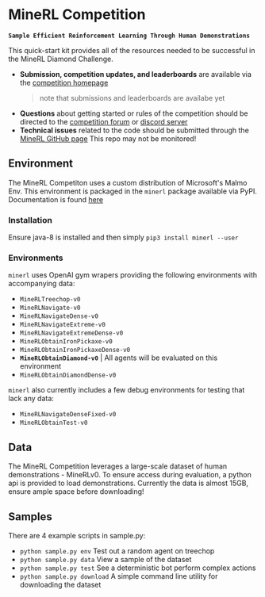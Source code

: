 # MineRL Competition
**`Sample Efficient Reinforcement Learning Through Human Demonstrations`**

This quick-start kit provides all of the resources needed to be successful in the MineRL Diamond Challenge. 


* **Submission, competition updates, and leaderboards** are available via the [competition homepage](https://www.aicrowd.com/challenges/neurips-2019-minerl-competition) 
  > note that submissions and leaderboards are availabe yet
* **Questions** about getting started or rules of the competition should be directed to the [competition forum](https://discourse.aicrowd.com/c/neurips-2019-minerl-competition) or [discord server](https://discord.gg/BT9uegr)
* **Technical issues** related to the code should be submitted through the [MineRL GitHub page](https://github.com/minerllabs/minerl/issues) This repo may not be monitored!


## Environment
The MineRL Competiton uses a custom distribution of Microsoft's Malmo Env. This environment is packaged in the `minerl` package available via PyPI. Documentation is found [here](http://minerl.io/docs/)

### Installation
Ensure java-8 is installed and then simply
`pip3 install minerl --user`

### Environments
`minerl` uses OpenAI gym wrapers providing the following environments with accompanying data:
* `MineRLTreechop-v0`
* `MineRLNavigate-v0`
* `MineRLNavigateDense-v0`
* `MineRLNavigateExtreme-v0`
* `MineRLNavigateExtremeDense-v0`
* `MineRLObtainIronPickaxe-v0`
* `MineRLObtainIronPickaxeDense-v0`
* **`MineRLObtainDiamond-v0`**
| All agents will be evaluated on this environment
* `MineRLObtainDiamondDense-v0`

`minerl` also currently includes a few debug environments for testing that lack any data:
* `MineRLNavigateDenseFixed-v0`
* `MineRLObtainTest-v0`

## Data
The MineRL Competition leverages a large-scale dataset of human demonstrations - MineRLv0. To ensure access during evaluation, a python api is provided to load demonstrations. Currently the data is almost 15GB, ensure ample space before downloading!

## Samples
There are 4 example scripts in sample.py:
* `python sample.py env` Test out a random agent on treechop
* `python sample.py data` View a sample of the dataset
* `python sample.py test` See a deterministic bot perform complex actions
* `python sample.py download` A simple command line utility for downloading the dataset
